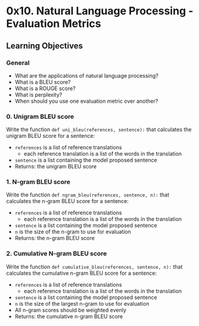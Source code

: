 0x10. Natural Language Processing - Evaluation Metrics
======================================================

Learning Objectives
-------------------

### General

-   What are the applications of natural language processing?
-   What is a BLEU score?
-   What is a ROUGE score?
-   What is perplexity?
-   When should you use one evaluation metric over another?


### 0\. Unigram BLEU score

Write the function `def uni_bleu(references, sentence):` that calculates the unigram BLEU score for a sentence:

-   `references` is a list of reference translations
    -   each reference translation is a list of the words in the translation
-   `sentence` is a list containing the model proposed sentence
-   Returns: the unigram BLEU score

### 1\. N-gram BLEU score

Write the function `def ngram_bleu(references, sentence, n):` that calculates the n-gram BLEU score for a sentence:

-   `references` is a list of reference translations
    -   each reference translation is a list of the words in the translation
-   `sentence` is a list containing the model proposed sentence
-   `n` is the size of the n-gram to use for evaluation
-   Returns: the n-gram BLEU score

### 2\. Cumulative N-gram BLEU score

Write the function `def cumulative_bleu(references, sentence, n):` that calculates the cumulative n-gram BLEU score for a sentence:

-   `references` is a list of reference translations
    -   each reference translation is a list of the words in the translation
-   `sentence` is a list containing the model proposed sentence
-   `n` is the size of the largest n-gram to use for evaluation
-   All n-gram scores should be weighted evenly
-   Returns: the cumulative n-gram BLEU score

